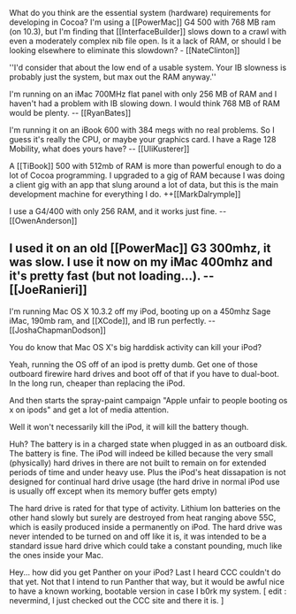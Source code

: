 What do you think are the essential system (hardware) requirements for developing in Cocoa?  I'm using a [[PowerMac]] G4 500 with 768 MB ram (on 10.3), but I'm finding that [[InterfaceBuilder]] slows down to a crawl with even a moderately complex nib file open.  Is it a lack of RAM, or should I be looking elsewhere to eliminate this slowdown?  - [[NateClinton]]

''I'd consider that about the low end of a usable system. Your IB slowness is probably just the system, but max out the RAM anyway.''

I'm running on an iMac 700MHz flat panel with only 256 MB of RAM and I haven't had a problem with IB slowing down. I would think 768 MB of RAM would be plenty. -- [[RyanBates]]

I'm running it on an iBook 600 with 384 megs with no real problems. So I guess it's really the CPU, or maybe your graphics card. I have a Rage 128 Mobility, what does yours have? -- [[UliKusterer]]

A [[TiBook]] 500 with 512mb of RAM is more than powerful enough to do a lot of Cocoa programming.  I upgraded to a gig of RAM because I was doing a client gig with an app that slung around a lot of data, but this is the main development machine for everything I do.  ++[[MarkDalrymple]]

I use a G4/400 with only 256 RAM, and it works just fine. --[[OwenAnderson]]

I used it on an old [[PowerMac]] G3 300mhz, it was slow. I use it now on my iMac 400mhz and it's pretty fast (but not loading...). --[[JoeRanieri]]
----
I'm running Mac OS X 10.3.2 off my iPod, booting up on a 450mhz Sage iMac, 190mb ram, and [[XCode]], and IB run perfectly.
-- [[JoshaChapmanDodson]]

You do know that Mac OS X's big harddisk activity can kill your iPod?

Yeah, running the OS off of an ipod is pretty dumb.  Get one of those outboard firewire hard drives and boot off of that if you have to dual-boot.  In the long run, cheaper than replacing the iPod.

And then starts the spray-paint campaign "Apple unfair to people booting os x on ipods" and get a lot of media attention.

Well it won't necessarily kill the iPod, it will kill the battery though.

Huh?  The battery is in a charged state when plugged in as an outboard disk.  The battery is fine.  The iPod will indeed be killed because the very small (physically) hard drives in there are not built to remain on for extended periods of time and under heavy use.  Plus the iPod's heat dissapation is not designed for continual hard drive usage (the hard drive in normal iPod use is usually off except when its memory buffer gets empty)

The hard drive is rated for that type of activity. Lithium Ion batteries on the other hand slowly but surely are destroyed from heat ranging above 55C, which is easily produced inside a permanently on iPod. The hard drive was never intended to be turned on and off like it is, it was intended to be a standard issue hard drive which could take a constant pounding, much like the ones inside your Mac.

Hey... how did you get Panther on your iPod? Last I heard CCC couldn't do that yet. Not that I intend to run Panther that way, but it would be awful nice to have a known working, bootable version in case I b0rk my system.  [ edit : nevermind, I just checked out the CCC site and there it is. ]